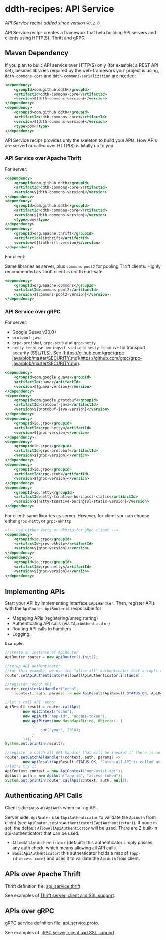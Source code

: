 # ddth-recipes: API Service

_API Service recipe added since version `v0.2.0`._

API Service recipe creates a framework that help building API servers and clients using HTTP(S), Thrift and gRPC.

## Maven Dependency

If you plan to build API service over HTTP(S) only (for example: a REST API set),
besides libraries required by the web-framework your project is using,
`ddth-commons-core` and `ddth-commons-serialization` are needed:

```xml
<dependency>
    <groupId>com.github.ddth</groupId>
    <artifactId>ddth-commons-core</artifactId>
    <version>${ddth-commons-version}</version>
</dependency>
<dependency>
    <groupId>com.github.ddth</groupId>
    <artifactId>ddth-commons-core</artifactId>
    <version>${ddth-commons-version}</version>
    <type>pom</type>
</dependency>
```

API Service recipe provides only the skeleton to build your APIs.
How APIs are served or called over HTTP(S) is totally up to you.

### API Service over Apache Thrift

For server:

```xml
<dependency>
    <groupId>com.github.ddth</groupId>
    <artifactId>ddth-commons-core</artifactId>
    <version>${ddth-commons-version}</version>
</dependency>
<dependency>
    <groupId>com.github.ddth</groupId>
    <artifactId>ddth-commons-core</artifactId>
    <version>${ddth-commons-version}</version>
    <type>pom</type>
</dependency>
<dependency>
    <groupId>org.apache.thrift</groupId>
	<artifactId>libthrift</artifactId>
	<version>${libthrift-version}</version>
</dependency>
```

For client:

Same libraries as server, plus `commons-pool2` for pooling Thrift clients.
Highly recommended as Thrift client is _not_ thread-safe.

```xml
<dependency>
    <groupId>org.apache.commons</groupId>
    <artifactId>commons-pool2</artifactId>
    <version>${commons-pool2-version}</version>
</dependency>
```

### API Service over gRPC

For server:

- Google Guava v20.0+
- `protobuf-java`
- `grpc-protobuf`, `grpc-stub` and `grpc-netty`
- `netty-tcnative-boringssl-static` or `netty-tcnative` for transport security (SSL/TLS). See [https://github.com/grpc/grpc-java/blob/master/SECURITY.md](https://github.com/grpc/grpc-java/blob/master/SECURITY.md).

```xml
<dependency>
    <groupId>com.google.guava</groupId>
	<artifactId>guava</artifactId>
	<version>${guava-version}</version>
</dependency>
<dependency>
    <groupId>com.google.protobuf</groupId>
    <artifactId>protobuf-java</artifactId>
    <version>${protobuf-java-version}</version>
</dependency>
<dependency>
    <groupId>io.grpc</groupId>
    <artifactId>grpc-netty</artifactId>
    <version>${grpc-version}</version>
</dependency>
<dependency>
    <groupId>io.grpc</groupId>
    <artifactId>grpc-protobuf</artifactId>
    <version>${grpc-version}</version>
</dependency>
<dependency>
    <groupId>io.grpc</groupId>
    <artifactId>grpc-stub</artifactId>
    <version>${grpc-version}</version>
</dependency>
<dependency>
    <groupId>io.netty</groupId>
    <artifactId>netty-tcnative-boringssl-static</artifactId>
    <version>${netty-tcnative-boringssl-static-version}</version>
</dependency>
```

For client: same libraries as server. However, for client you can choose either `grpc-netty` or `grpc-okhttp`

```xml
<!-- use either Netty or OkHttp for gRpc client -->
<dependency>
    <groupId>io.grpc</groupId>
    <artifactId>grpc-okhttp</artifactId>
    <version>${grpc-version}</version>
</dependency>
<dependency>
    <groupId>io.grpc</groupId>
    <artifactId>grpc-netty</artifactId>
    <version>${grpc-version}</version>
</dependency>
```

## Implementing APIs

Start your API by implementing interface `IApiHandler`. Then, register APIs with the `ApiRouter`.
`ApiRouter` is responsible for
- Magaging APIs (registering/unregistering)
- Authenticating API calls (via `IApiAuthenticator`)
- Routing API calls to handlers
- Logging.

Example:

```java
//create an instance of ApiRouter
ApiRouter router = new ApiRouter().init();

//setup API authenticator
//for this example, we use the "allow-all" authenticator that accepts any API calls
router.setApiAuthenticator(AllowAllApiAuthenticator.instance);

//register "echo" API
router.registerApiHandler("echo",
    (context, auth, params) -> new ApiResult(ApiResult.STATUS_OK, ApiResult.MSG_OK, params.getAllParams()));

//let's call API "echo"
ApiResult result = router.callApi(
        new ApiContext("echo"),
        new ApiAuth("app-id", "access-token"),
        new ApiParams(new HashMap<String, Object>() {
            {
                put("year", 2018);
            }
        }));
System.out.println(result);

//register a catch-all API handler that will be invoked if there is no matched api-handler to handle an API call
router.setCatchAllHandler((context, auth, params) -> 
        new ApiResult(ApiResult.STATUS_OK, "Catch-all API is called at " + new Date()));
//let's try it
ApiContext context = new ApiContext("non-exist-api");
ApiAuth auth = new ApiAuth("app-id", "access-token");
System.out.println(router.callApi(context, auth, null));
```


## Authenticating API Calls

Client side: pass an `ApiAuth` when calling API.

Server side: `ApiRouter` use `IApiAuthenticator` to validate the `ApiAuth` from client (see `ApiRouter.setApiAuthenticator(IApiAuthenticator)`).
If none is set, the default `AllowAllApiAuthenticator` will be used.
There are 2 built-in api-authenticators that can be used:
- `AllowAllApiAuthenticator` (default): this authenticator simply passes any auth check, which means allowing all API calls.
- `BasicApiAuthenticator`: this authenticator holds a map of `{app-id:access-code}` and uses it to validate the `ApiAuth` from client.


## APIs over Apache Thrift

Thrift definition file: [api_service.thrift](thrift/api_service.thrift).

See examples of [Thrift server, client and SSL support](../../../../../../../test/java/com/github/ddth/recipes/qnd/apiservice/thrift/).


## APIs over gRPC

gRPC service definition file: [api_service.proto](grpc/api_service.proto).

See examples of [gRPC server, client and SSL support](../../../../../../../test/java/com/github/ddth/recipes/qnd/apiservice/grpc/).
